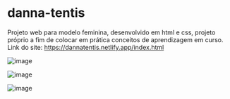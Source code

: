 # danna-tentis
Projeto web para modelo feminina, desenvolvido em html e css, projeto próprio a fim de colocar em prática conceitos de aprendizagem em curso.
Link do site: https://dannatentis.netlify.app/index.html

![image](https://user-images.githubusercontent.com/54048170/128268631-a273a185-6929-4d75-86ec-9138a62412c1.png)

![image](https://user-images.githubusercontent.com/54048170/128268518-c9ce24d0-e36c-4046-9eed-1546b0c5f308.png)

![image](https://user-images.githubusercontent.com/54048170/128268536-b199f20b-b165-473d-96d0-f842488a0d73.png)

